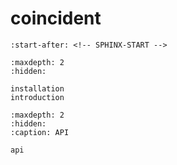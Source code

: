 # coincident

```{include} ../README.md
:start-after: <!-- SPHINX-START -->
```

```{toctree}
:maxdepth: 2
:hidden:

installation
introduction
```

```{toctree}
:maxdepth: 2
:hidden:
:caption: API

api
```
